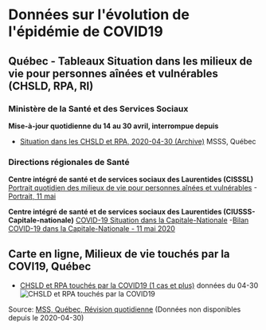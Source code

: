 # Données sur l'évolution de l'épidémie de COVID19

## Québec - Tableaux Situation dans les milieux de vie pour personnes aînées et vulnérables (CHSLD, RPA, RI) 

### Ministère de la Santé et des Services Sociaux
**Mise-à-jour quotidienne du 14 au 30 avril, interrompue depuis**
- [Situation dans les CHSLD et RPA, 2020-04-30 (Archive)](Qc/Tableau-milieux-de-vie-COVID-19-2020-04-30.pdf) MSSS, Québec 

### Directions régionales de Santé

**Centre intégré de santé et de services sociaux des Laurentides (CISSSL)**
[Portrait quotidien des milieux de vie pour personnes aînées et vulnérables](http://www.santelaurentides.gouv.qc.ca/nc/sante-publique/maladies-infectieuses/covid-19-coronavirus/situation-dans-les-laurentides/portrait-quotidien-des-milieux-de-vie-pour-personnes-ainees-et-vulnerables/)
-[Portrait, 11 mai](http://www.santelaurentides.gouv.qc.ca/fileadmin/internet/cisss_laurentides/Sante_Publique/Maladies_infectieuses/COVID-19/Situation_dans_les_Laurentides/Portrait_quotidien_des_milieux_de_vie_ajuste_en_date_du_11_mai_2020.pdf)


**Centre intégré de santé et de services sociaux des Laurentides (CIUSSS-Capitale-nationale)**
[COVID-19 Situation dans la Capitale-Nationale](https://www.ciusss-capitalenationale.gouv.qc.ca/)
-[Bilan COVID-19 dans la Capitale-Nationale - 11 mai 2020](https://www.ciusss-capitalenationale.gouv.qc.ca/sites/default/files/00-CORONAVIRUS/Communique/2020-05-11_communique_bilan.pdf)


## Carte en ligne, Milieux de vie touchés par la COVI19, Québec


- [CHSLD et RPA touchés par la COVID19 (1 cas et plus)](http://umap.openstreetmap.fr/fr/map/liste-des-chsld-et-rpa-touches-par-le-covid-19-ser_445831#10/45.5244/-73.7189) données du 04-30
![CHSLD et RPA touchés par la COVID19](Carte-Covid-Grand-Mtl-2020-04-30-Liste.jpg)

Source:  [MSS, Québec, Révision quotidienne](https://cdn-contenu.quebec.ca/cdn-contenu/sante/documents/Problemes_de_sante/covid-19/Tableau-milieux-de-vie-COVID-19.pdf) (Données non disponibles depuis le 2020-04-30)
